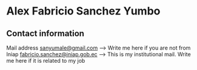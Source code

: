 # Alex Fabricio Sanchez Yumbo 

## Contact information 
Mail address
sanyumale@gmail.com --> Write me here if you are not from Iniap 
fabricio.sanchez@iniap.gob.ec  --> This is my institutional mail. Write me here if it is related to my job 

